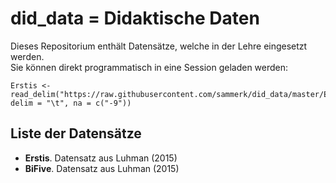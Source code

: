 # did_data = Didaktische Daten  
Dieses Repositorium enthält Datensätze, welche in der Lehre eingesetzt werden.  
Sie können direkt programmatisch in eine Session geladen werden:  

    Erstis <- read_delim("https://raw.githubusercontent.com/sammerk/did_data/master/Erstis.dat", delim = "\t", na = c("-9"))

## Liste der Datensätze
* __Erstis__. Datensatz aus Luhman (2015)
* __BiFive__. Datensatz aus Luhman (2015)
